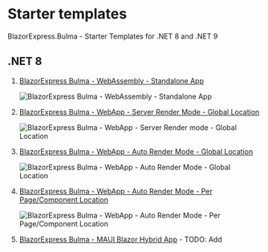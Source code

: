 # Starter templates

BlazorExpress.Bulma - Starter Templates for .NET 8 and .NET 9

## .NET 8

1. [BlazorExpress Bulma - WebAssembly - Standalone App](https://github.com/BlazorExpress/blazorexpress-bulma-starter-templates/tree/main/src/StarterProjects/NET8.WebAssemblyApp)

   <img alt="BlazorExpress Bulma - WebAssembly - Standalone App" src="https://github.com/user-attachments/assets/61c1a6cf-e511-43c4-a36c-552e769c67d2" />

1. [BlazorExpress Bulma - WebApp - Server Render Mode - Global Location](https://github.com/BlazorExpress/blazorexpress-bulma-starter-templates/tree/main/src/StarterProjects/NET8.WebAppServerGlobal)

   <img alt="BlazorExpress Bulma - WebApp - Server Render mode - Global Location" src="https://github.com/user-attachments/assets/fa3c0bee-3c15-4a1a-a04d-cb0192786c95" />

1. [BlazorExpress Bulma - WebApp - Auto Render Mode - Global Location](https://github.com/BlazorExpress/blazorexpress-bulma-starter-templates/tree/main/src/StarterProjects/NET8.WebAppAutoGlobal)

   <img alt="BlazorExpress Bulma - WebApp - Auto Render Mode - Global Location" src="https://github.com/user-attachments/assets/219c61ab-cdfb-4dc3-9632-78fe169842fa" />

1. [BlazorExpress Bulma - WebApp - Auto Render Mode - Per Page/Component Location](https://github.com/BlazorExpress/blazorexpress-bulma-starter-templates/tree/main/src/StarterProjects)

   <img alt="BlazorExpress Bulma - WebApp - Auto Render Mode - Per Page/Component Location" src="https://github.com/user-attachments/assets/4d35186e-b90e-4e0b-ae9b-22dc8d4ab879" />

1. [BlazorExpress Bulma - MAUI Blazor Hybrid App](https://github.com/BlazorExpress/blazorexpress-bulma-starter-templates/tree/main/src/StarterProjects) - TODO: Add

   

